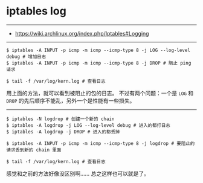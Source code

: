 # iptables log

---

+ https://wiki.archlinux.org/index.php/Iptables#Logging

---

```
$ iptables -A INPUT -p icmp -m icmp --icmp-type 8 -j LOG --log-level debug # 增加日志
$ iptables -A INPUT -p icmp -m icmp --icmp-type 8 -j DROP # 阻止 ping 请求

$ tail -f /var/log/kern.log # 查看日志
```

用上面的方法，就可以看到被阻止的包的日志。
不过有两个问题：一个是 `LOG` 和 `DROP` 的先后顺序不能乱，另外一个是性能有一些损失。

---

```
$ iptables -N logdrop # 创建一个新的 chain
$ iptables -A logdrop -j LOG --log-level debug # 进入的都打日志
$ iptables -A logdrop -j DROP # 进入的都丢掉

$ iptables -A INPUT -p icmp -m icmp --icmp-type 8 -j logdrop # 要阻止的请求丢到新的 chain 里面

$ tail -f /var/log/kern.log # 查看日志
```

感觉和之前的方法好像没区别啊……
总之这样也可以就是了。
